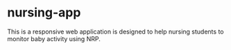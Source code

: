 nursing-app
===========
This is a responsive web application is designed to help nursing students to monitor baby activity using NRP.
